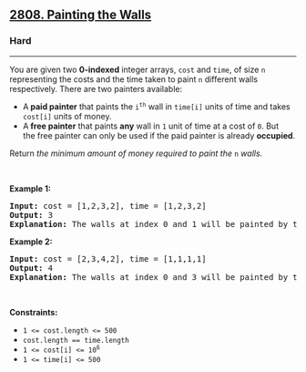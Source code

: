 <h2><a href="https://leetcode.com/problems/painting-the-walls">2808. Painting the Walls</a></h2><h3>Hard</h3><hr><p>You are given two <strong>0-indexed</strong> integer arrays,&nbsp;<code>cost</code> and <code>time</code>, of size <code>n</code> representing the costs and the time taken to paint <code>n</code> different walls respectively. There are two painters available:</p>

<ul>
	<li>A<strong>&nbsp;paid painter</strong>&nbsp;that paints the <code>i<sup>th</sup></code> wall in <code>time[i]</code> units of time and takes <code>cost[i]</code> units of money.</li>
	<li>A<strong>&nbsp;free painter</strong> that paints&nbsp;<strong>any</strong> wall in <code>1</code> unit of time at a cost of <code>0</code>. But the&nbsp;free painter can only be used if the paid painter is already <strong>occupied</strong>.</li>
</ul>

<p>Return <em>the minimum amount of money required to paint the </em><code>n</code><em>&nbsp;walls.</em></p>

<p>&nbsp;</p>
<p><strong class="example">Example 1:</strong></p>

<pre>
<strong>Input:</strong> cost = [1,2,3,2], time = [1,2,3,2]
<strong>Output:</strong> 3
<strong>Explanation:</strong> The walls at index 0 and 1 will be painted by the paid painter, and it will take 3 units of time; meanwhile, the free painter will paint the walls at index 2 and 3, free of cost in 2 units of time. Thus, the total cost is 1 + 2 = 3.
</pre>

<p><strong class="example">Example 2:</strong></p>

<pre>
<strong>Input:</strong> cost = [2,3,4,2], time = [1,1,1,1]
<strong>Output:</strong> 4
<strong>Explanation:</strong> The walls at index 0 and 3 will be painted by the paid painter, and it will take 2 units of time; meanwhile, the free painter will paint the walls at index 1 and 2, free of cost in 2 units of time. Thus, the total cost is 2 + 2 = 4.
</pre>

<p>&nbsp;</p>
<p><strong>Constraints:</strong></p>

<ul>
	<li><code>1 &lt;= cost.length &lt;= 500</code></li>
	<li><code>cost.length == time.length</code></li>
	<li><code>1 &lt;= cost[i] &lt;= 10<sup>6</sup></code></li>
	<li><code>1 &lt;= time[i] &lt;= 500</code></li>
</ul>

